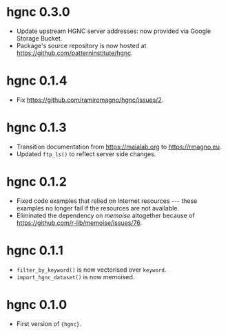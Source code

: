 # hgnc 0.3.0

* Update upstream HGNC server addresses: now provided via Google Storage Bucket.
* Package's source repository is now hosted at <https://github.com/patterninstitute/hgnc>.

# hgnc 0.1.4

* Fix https://github.com/ramiromagno/hgnc/issues/2.

# hgnc 0.1.3

* Transition documentation from https://maialab.org to https://rmagno.eu.
* Updated `ftp_ls()` to reflect server side changes.

# hgnc 0.1.2

* Fixed code examples that relied on Internet resources --- these examples no
longer fail if the resources are not available.
* Eliminated the dependency on *memoise* altogether because of
<https://github.com/r-lib/memoise/issues/76>.

# hgnc 0.1.1

* `filter_by_keyword()` is now vectorised over `keyword`.
* `import_hgnc_dataset()` is now memoised.

# hgnc 0.1.0

* First version of `{hgnc}`.
